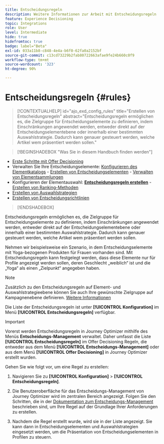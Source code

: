 ```yaml
---
title: Entscheidungsregeln
description: Weitere Informationen zur Arbeit mit Entscheidungsregeln
feature: Experience Decisioning
topic: Integrations
role: User
level: Intermediate
hide: true
hidefromtoc: true
badge: label="Beta"
exl-id: 033a11b8-c848-4e4a-b6f0-62fa0a2152bf
source-git-commit: c13cd73229b2fab80722663afae9fe24b660c0f9
workflow-type: tm+mt
source-wordcount: '323'
ht-degree: 90%

---
```


# Entscheidungsregeln {#rules}

>[!CONTEXTUALHELP]
>id="ajo_exd_config_rules"
>title="Erstellen von Entscheidungsregeln"
>abstract="Entscheidungsregeln ermöglichen es, die Zielgruppe für Entscheidungselemente zu definieren, indem Einschränkungen angewendet werden, entweder direkt auf der Entscheidungselementebene oder innerhalb einer bestimmten Auswahlstrategie. Dadurch kann genauer gesteuert werden, welche Artikel wem präsentiert werden sollen."

>[!BEGINSHADEBOX &quot;Was Sie in diesem Handbuch finden werden&quot;]

* [Erste Schritte mit Offer Decisioning](gs-experience-decisioning.md)
* Verwalten Sie Ihre Entscheidungselemente: [Konfigurieren des Elementkatalogs](catalogs.md) - [Erstellen von Entscheidungselementen](items.md) - [Verwalten von Elementsammlungen](collections.md)
* Konfigurieren der Elementauswahl: **[Entscheidungsregeln erstellen](rules.md)** - [Erstellen von Ranking-Methoden](ranking.md)
* [Erstellen von Auswahlstrategien](selection-strategies.md)
* [Erstellen von Entscheidungsrichtlinien](create-decision.md)

>[!ENDSHADEBOX]

Entscheidungsregeln ermöglichen es, die Zielgruppe für Entscheidungselemente zu definieren, indem Einschränkungen angewendet werden, entweder direkt auf der Entscheidungselementebene oder innerhalb einer bestimmten Auswahlstrategie. Dadurch kann genauer gesteuert werden, welche Artikel wem präsentiert werden sollen.

Nehmen wir beispielsweise ein Szenario, in dem Entscheidungselemente mit Yoga-bezogenen Produkten für Frauen vorhanden sind. Mit Entscheidungsregeln kann festgelegt werden, dass diese Elemente nur für Profile angezeigt werden sollen, deren Geschlecht „weiblich“ ist und die „Yoga“ als einen „Zielpunkt“ angegeben haben.

>[!NOTE]
>
>Zusätzlich zu den Entscheidungsregeln auf Element- und Auswahlstrategieebene können Sie auch Ihre gewünschte Zielgruppe auf Kampagnenebene definieren. [Weitere Informationen](../campaigns/create-campaign.md#audience)


Die Liste der Entscheidungsregeln ist unter **[!UICONTROL Konfiguration]** im Menü **[!UICONTROL Entscheidungsregeln]** verfügbar.

<!--![](assets/decision-rules-list.png)-->

>[!IMPORTANT]
>
>Vorerst werden Entscheidungsregeln in Journey Optimizer mithilfe des Menüs **Entscheidungs-Management** verwaltet. Daher umfasst die Liste **[!UICONTROL Entscheidungsregeln]** im Offer Decisioning Regeln, die entweder aus dem Menü **[!UICONTROL Entscheidungs-Management]** oder aus dem Menü **[!UICONTROL Offer Decisioning]** in Journey Optimizer erstellt wurden.

Gehen Sie wie folgt vor, um eine Regel zu erstellen:

1. Navigieren Sie zu **[!UICONTROL Konfiguration]** > **[!UICONTROL Entscheidungsregeln]**.
1. Die Benutzeroberfläche für das Entscheidungs-Management von Journey Optimizer wird im zentralen Bereich angezeigt. Folgen Sie den Schritten, die in der [Dokumentation zum Entscheidungs-Management](../offers/offer-library/creating-decision-rules.md) beschrieben sind, um Ihre Regel auf der Grundlage Ihrer Anforderungen zu erstellen.

1. Nachdem die Regel erstellt wurde, wird sie in der Liste angezeigt. Sie kann dann in Entscheidungselementen und Auswahlstrategien eingesetzt werden, um die Präsentation von Entscheidungselementen in Profilen zu steuern.
